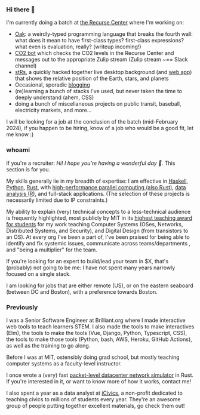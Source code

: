 ### Hi there 👋

I'm currently doing a batch at [the Recurse Center](https://www.recurse.com/) where I'm working on:

 - [Oak](https://github.com/nibrivia/oak): a weirdly-typed programming language that breaks the fourth wall: what does it mean to have first-class types? first-class expressions? what even is evaluation, really? (writeup incoming!)
 - [CO2 bot](https://github.com/nibrivia/rc-CO2-bot) which checks the CO2 levels in the Recurse Center and messages out to the appropriate Zulip stream (Zulip stream ~== Slack channel)
 - [stRs](https://github.com/nibrivia/stRs), a quickly hacked together live desktop background (and [web app](https://nibrivia.shinyapps.io/stRs/)) that shows the relative position of the Earth, stars, and planets
 - Occasional, sporadic [blogging](https://nibrivia.com/)
 - (re)learning a bunch of stacks I've used, but never taken the time to deeply understand (ahem, CSS)
 - doing a bunch of miscellaneous projects on public transit, baseball, electricity markets, and more...

I will be looking for a job at the conclusion of the batch (mid-February 2024), if you happen to be hiring, know of a job who would be a good fit, let me know :)

### whoami

If you're a recruiter: _Hi! I hope you're having a wonderful day 💮._
This section is for you.

My skills generally lie in my breadth of expertise: I am effective in [Haskell](https://github.com/nibrivia/oak/tree/olivia/rewrite), [Python](https://github.com/nibrivia/darksky-terminal-weather), [Rust](https://github.com/nibrivia/rusty-beaver), with [high-performance parallel computing (also Rust)](https://github.com/nibrivia/rustasim), [data analysis (R)](https://github.com/nibrivia/plotypus), and full-stack applications.
(The selection of these projects is necessarily limited due to IP constraints.)

My ability to explain (very) technical concepts to a less-technical audience is frequently highlighted, most publicly by MIT in its [highest teaching award for students](https://oge.mit.edu/community-diversity/awards-recognition/the-goodwin-medal/2020-olivia-brode-roger/) for my work teaching Computer Systems (OSes, Networks, Distributed Systems, and Security), and Digital Design (from transistors to an OS).
At every org I've been a part of, I've been praised for being able to identify and fix systemic issues, communicate across teams/departments , and "being a multiplier" for the team.

If you're looking for an expert to build/lead your team in $X, that's (probably) not going to be me: I have not spent many years narrowly focused on a single stack.

I am looking for jobs that are either remote (US), or on the eastern seaboard (between DC and Boston), with a preference towards Boston.

### Previously

I was a Senior Software Engineer at Brilliant.org where I made interactive web tools to teach learners STEM.
I also made the tools to make interactives (Elm), the tools to make the tools (Vue, Django, Python, Typescript, CSS), the tools to make those tools (Python, bash, AWS, Heroku, GitHub Actions), as well as the training to go along.

Before I was at MIT, ostensibly doing grad school, but mostly teaching computer systems as a faculty-level instructor.

I once wrote a (very) fast [packet-level datacenter network simulator](https://github.com/nibrivia/rustasim) in Rust. If you're interested in it, or want to know more of how it works, contact me!

I also spent a year as a data analyst at [iCivics](https://www.icivics.org/), a non-profit dedicated to teaching civics to millions of students every year.
They're an awesome group of people putting together excellent materials, go check them out!
